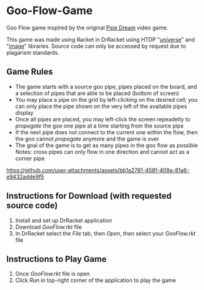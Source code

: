 # Goo-Flow-Game
Goo Flow game inspired by the original [Pipe Dream](https://classicreload.com/win3x-pipe-dream-1991.html) video game.

This game was made using Racket in DrRacket using HTDP "[universe](https://docs.racket-lang.org/teachpack/2htdpuniverse.html)" and "[image](https://docs.racket-lang.org/teachpack/2htdpimage.html)" libraries. Source code can only be accessed by request due to plagarism standards. 

## Game Rules
- The game starts with a source goo pipe, pipes placed on the board, and a selection of pipes that are able to be placed (bottom of screen)
- You may place a pipe on the grid by left-clicking on the desired cell; you can only place the pipe shown on the very left of the available pipes display
- Once all pipes are placed, you may left-click the screen repeadetly to *propegate* the goo one pipe at a time starting from the source pipe
- If the next pipe does not connect to the current one within the flow, then the goo cannot *propegate* anymore and the game is over
- The goal of the game is to get as many pipes in the goo flow as possible
Notes: cross pipes can only flow in one direction and cannot act as a corner pipe

https://github.com/user-attachments/assets/bb1a2781-458f-409a-81a6-e9432adde9f5

## Instructions for Download (with requested source code)
1. Install and set up DrRacket application
2. Download *GooFlow.rkt* file
3. In DrRacket select the *File* tab, then *Open*, then select your *GooFlow.rkt* file

## Instructions to Play Game
1. Once *GooFlow.rkt* file is open
2. Click *Run* in top-right corner of the application to play the game
